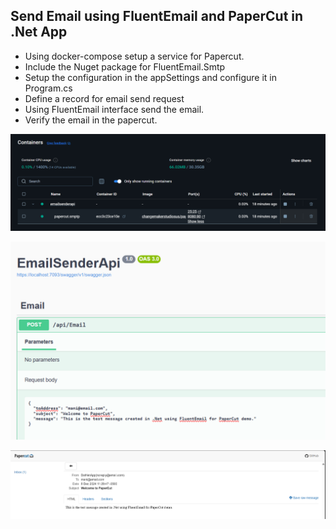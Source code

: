## Send Email using FluentEmail and PaperCut in .Net App

- Using docker-compose setup a service for Papercut.
- Include the Nuget package for FluentEmail.Smtp
- Setup the configuration in the appSettings and configure it in Program.cs
- Define a record for email send request
- Using FluentEmail interface send the email.
- Verify the email in the papercut.

![alt text](image-2.png)

![alt text](image-1.png)

![alt text](image.png)

